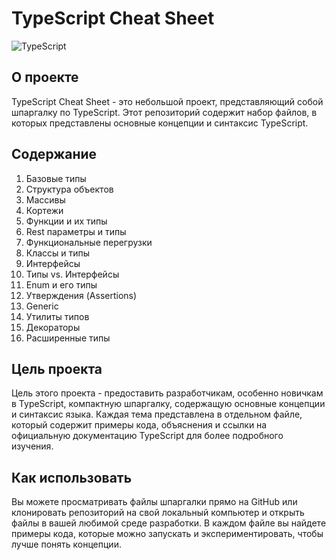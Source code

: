 # TypeScript Cheat Sheet

![TypeScript](https://raw.githubusercontent.com/ellerbrock/typescript-badges/master/badges/love/typescript-150x33.png)

## О проекте

TypeScript Cheat Sheet - это небольшой проект, представляющий собой шпаргалку по TypeScript. Этот репозиторий содержит набор файлов, в которых представлены основные концепции и синтаксис TypeScript.

## Содержание

1. Базовые типы
2. Структура объектов
3. Массивы
4. Кортежи
5. Функции и их типы
6. Rest параметры и типы
7. Функциональные перегрузки
8. Классы и типы
9. Интерфейсы
10. Типы vs. Интерфейсы
11. Enum и его типы
12. Утверждения (Assertions)
13. Generic
14. Утилиты типов
15. Декораторы
16. Расширенные типы

## Цель проекта

Цель этого проекта - предоставить разработчикам, особенно новичкам в TypeScript, компактную шпаргалку, содержащую основные концепции и синтаксис языка. Каждая тема представлена в отдельном файле, который содержит примеры кода, объяснения и ссылки на официальную документацию TypeScript для более подробного изучения.

## Как использовать

Вы можете просматривать файлы шпаргалки прямо на GitHub или клонировать репозиторий на свой локальный компьютер и открыть файлы в вашей любимой среде разработки. В каждом файле вы найдете примеры кода, которые можно запускать и экспериментировать, чтобы лучше понять концепции.


